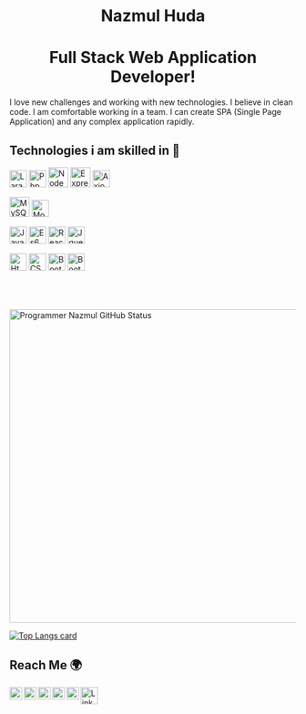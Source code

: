 <p align="center"> 
 <h1 align="center">Nazmul Huda</h1>
 <h1 align="center">Full Stack Web Application Developer!</h1>
</p>

<p>I love new challenges and working with new 
technologies. I believe in clean code. I
am comfortable working in a team. I
can create SPA (Single Page
Application) and any complex 
application rapidly.</p>

<h2>Technologies i am skilled in 🥰</h2>

<p align="left">
<img alt="Laravel" height="30px" src="https://i.ibb.co/JtXB2X7/laravel.png"/>
<img alt="Php" height="30px" src="https://i.ibb.co/BNwjGbf/php.png"/>
<img alt="Node" height="35px" src="https://i.ibb.co/bPdxrfX/node.png"/>
<img alt="ExpressJS" height="35px" src="https://i.ibb.co/1fhtLx6/express.png"/>
<img alt="Axios" height="30px" src="https://i.ibb.co/94V5h9t/axios.png"/>
</p>


<p align="left">
<img alt="MySQL" height="35px" src="https://i.ibb.co/jkXdggM/mysql.png"/>
<img alt="MongoDB" height="30px" src="https://i.ibb.co/WWPpgk6/mong.png"/>
</p>

<p align="left">
<img alt="JavaScript" height="30px" src="https://i.ibb.co/61g7YkM/js.png"/>
<img alt="Es6" height="30px" src="https://i.ibb.co/PmwdCjD/es6.png"/>
<img alt="ReactJS" height="30px" src="https://i.ibb.co/YZ1dm4M/react.png"/>
<img alt="Jquery" height="30px" src="https://i.ibb.co/kB27Pjc/jquery.png"/>
</p>
 
<p align="left">
<img alt="Html" height="30px" src="https://i.ibb.co/zmxY6GR/html.png"/>
<img alt="CSS" height="30px" src="https://i.ibb.co/Z6bqpxT/css.jpg"/>  
<img alt="Bootstrap" height="30px" src="https://i.ibb.co/J7dzLDp/bootstrap.jpg"/>
<img alt="Bootstrap" height="30px" src="https://i.ibb.co/hf2nSC6/meterial.png"/> 
</p>  
</br></br></br>  
<img align="center" width="550px" alt="Programmer Nazmul GitHub Status"  src="https://github-readme-stats.vercel.app/api?username=pronazmul&show_icons=true"/>

[![Top Langs card](https://github-readme-stats.vercel.app/api/top-langs/?username=pronazmul)](https://github.com/pronazmul)

<h2>Reach Me 🌍</h2>
<a href="https://www.linkedin.com/in/pronazmul/" target="_blank">
  <img align="left" alt="LinkedIn" width="22px" src="https://cdn.jsdelivr.net/npm/simple-icons@v3/icons/linkedin.svg" />
</a>
<a href="https://www.facebook.com/devnazmul/" target="_blank">
  <img align="left" alt="Facebook" width="22px" src="https://cdn.jsdelivr.net/npm/simple-icons@v3/icons/facebook.svg" />
</a>
<a href="https://twitter.com/pronazmul" target="_blank">
  <img align="left" alt="Facebook" width="22px" src="https://cdn.jsdelivr.net/npm/simple-icons@v3/icons/twitter.svg" />
</a>
<a href="mailto:developernazmul@gmail.com" target="_blank"> 
  <img align="left" alt="Mail" width="22px" src="https://cdn.jsdelivr.net/npm/simple-icons@v3/icons/gmail.svg" /> 
</a>
<a href="https://www.pinterest.com/pronazmul/" target="_blank"> 
  <img align="left" alt="Mail" width="22px" src="https://cdn.jsdelivr.net/npm/simple-icons@v3/icons/pinterest.svg" /> 
</a> 
<a target="_blank" href="https://drive.google.com/file/d/194DhKG1A7mft6CON3eFJdtxsj098HQ2r/view" >
  <img align="left" alt="LinkedIn" width="30px" src="https://i.ibb.co/CPhgXkr/523-5230227-resume-png-transparent-images-resume-cv-logo-png.png" />
</a> 
 
